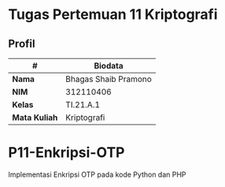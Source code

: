 # Tugas Pertemuan 11 Kriptografi
## Profil
| #               | Biodata                 |
| --------------- | ----------------------- |
| **Nama**        | Bhagas Shaib Pramono    |
| **NIM**         | 312110406               |
| **Kelas**       | TI.21.A.1               |
| **Mata Kuliah** | Kriptografi             |
# P11-Enkripsi-OTP
Implementasi Enkripsi OTP pada kode Python dan PHP